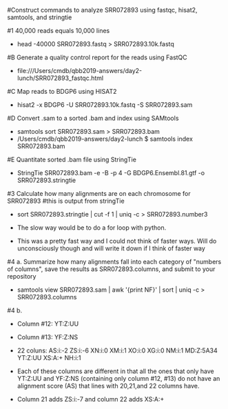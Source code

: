 #Construct commands to analyze SRR072893 using fastqc, hisat2, samtools, and stringtie


#1 40,000 reads equals 10,000 lines
- head -40000 SRR072893.fastq > SRR072893.10k.fastq

#B Generate a quality control report for the reads using FastQC
- file:///Users/cmdb/qbb2019-answers/day2-lunch/SRR072893_fastqc.html

#C Map reads to BDGP6 using HISAT2
- hisat2 -x BDGP6 -U SRR072893.10k.fastq -S SRR072893.sam

#D Convert .sam to a sorted .bam and index using SAMtools
- samtools sort SRR072893.sam > SRR072893.bam
- /Users/cmdb/qbb2019-answers/day2-lunch $ samtools index SRR072893.bam

#E Quantitate sorted .bam file using StringTie
- StringTie SRR072893.bam -e -B -p 4 -G BDGP6.Ensembl.81.gtf -o SRR072893.stringtie



#3 Calculate how many alignments are on each chromosome for SRR072893
#this is output from stringTie

- sort SRR072893.stringtie | cut -f 1 | uniq -c > SRR072893.number3

- The slow way would be to do a for loop with python. 

- This was a pretty fast way and I could not think of faster ways. Will do unconsciously though and will write it down if I think of faster way


#4 a. Summarize how many alignments fall into each category of "numbers of columns", save the results as SRR072893.columns, and submit to your repository

- samtools view SRR072893.sam | awk '{print NF}' | sort | uniq -c > SRR072893.columns


#4 b. 
- Column #12: YT:Z:UU
- Column #13: YF:Z:NS
- 22 coluns: AS:i:-2	ZS:i:-6	XN:i:0	XM:i:1	XO:i:0	XG:i:0	NM:i:1	MD:Z:5A34	YT:Z:UU	XS:A:+	NH:i:1

- Each of these columns are different in that all the ones that only have YT:Z:UU and YF:Z:NS (containing only column #12, #13) do not have an alignment score (AS) that lines with 20,21,and 22 columns have. 

- Column 21 adds ZS:i:-7 and column 22 adds XS:A:+